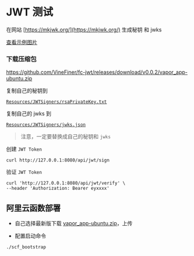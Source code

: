 # JWT 测试

在网站 [https://mkjwk.org/](https://mkjwk.org/) 生成秘钥 和 jwks

[查看示例图片](https://img.alicdn.com/imgextra/i2/O1CN01whe2lQ1du9t7NShNp_!!6000000003795-0-tps-1448-1488.jpg)


### 下载压缩包 

https://github.com/VineFiner/fc-jwt/releases/download/v0.0.2/vapor_app-ubuntu.zip

复制自己的秘钥到

[`Resources/JWTSigners/rsaPrivateKey.txt`](/Resources/JWTSigners/rsaPrivateKey.txt)

复制自己的 jwks 到

[`Resources/JWTSigners/jwks.json`](/Resources/JWTSigners/jwks.json)

> 注意，一定要替换成自己的秘钥和 `jwks`

创建 `JWT Token`

```
curl http://127.0.0.1:8080/api/jwt/sign
```

验证 `JWT Token`

```
curl 'http://127.0.0.1:8080/api/jwt/verify' \
--header 'Authorization: Bearer eyxxxx'
```

## 阿里云函数部署

- 自己选择最新版下载 [vapor_app-ubuntu.zip](https://github.com/VineFiner/fc-jwt/releases/download/v0.0.2/vapor_app-ubuntu.zip)，上传

- 配置启动命令

```
./scf_bootstrap
```
